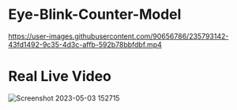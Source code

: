 # Eye-Blink-Counter-Model


https://user-images.githubusercontent.com/90656786/235793142-43fd1492-9c35-4d3c-affb-592b78bbfdbf.mp4

# Real Live Video

![Screenshot 2023-05-03 152715](https://user-images.githubusercontent.com/90656786/235917734-7819c619-16df-4b60-84b3-10f54e53a448.png)
